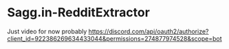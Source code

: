 # Sagg.in-RedditExtractor
Just video for now probably
<https://discord.com/api/oauth2/authorize?client_id=922386269634433044&permissions=274877974528&scope=bot>
